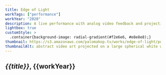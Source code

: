 ```yaml
---
title: Edge of Light
workTags: ["performance"]
workYear: "2020"
description: A live performance with analog video feedback and projection mapping
lightbox: true
customStyle: >
  .container{background-image: radial-gradient(#f2e6e6, #e8e8e8);}
thumbnail: https://s3.amazonaws.com/palomakop.tv/works/edge-of-light/poster.jpg
thumbnailAlt: abstract video art projected on a large spherical white weather balloon
---
```


<h2><i>{{title}}</i>, {{workYear}}</h2>